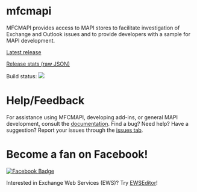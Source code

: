 # mfcmapi
MFCMAPI provides access to MAPI stores to facilitate investigation of Exchange and Outlook issues and to provide developers with a sample for MAPI development.

[Latest release](https://github.com/stephenegriffin/mfcmapi/releases/latest)

[Release stats (raw JSON)](https://api.github.com/repos/stephenegriffin/mfcmapi/releases/latest)

Build status: <img src="https://mrmapi.visualstudio.com/_apis/public/build/definitions/657cee18-0f2f-4ed6-b215-cbe2d9e42387/5/badge"/>

# Help/Feedback
For assistance using MFCMAPI, developing add-ins, or general MAPI development, consult the [documentation](docs/Documentation.md). Find a bug? Need help? Have a suggestion? Report your issues through the [issues tab](https://github.com/stephenegriffin/mfcmapi/issues).

# Become a fan on Facebook!
<a href="http://www.facebook.com/MFCMAPI"><img style="border: none;" title="Facebook Badge" src="http://badge.facebook.com/badge/26764016480.2776.1538253884.png" alt="Facebook Badge" /></a>

Interested in Exchange Web Services (EWS)? Try [EWSEditor](https://ewseditor.codeplex.com)!
